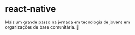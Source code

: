 # react-native
Mais um grande passo na jornada em tecnologia de jovens em organizações de base comunitária. :tada:
